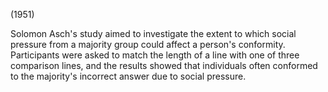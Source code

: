 (1951)

Solomon Asch's study aimed to investigate the extent to which social pressure from a majority group could affect a person's conformity. Participants were asked to match the length of a line with one of three comparison lines, and the results showed that individuals often conformed to the majority's incorrect answer due to social pressure.